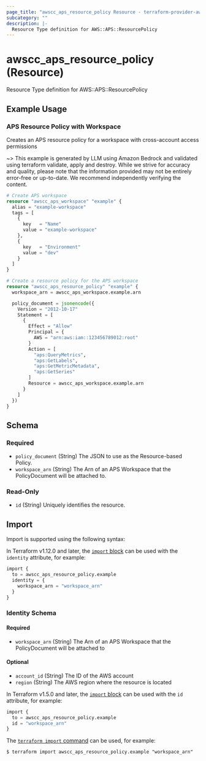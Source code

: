 ```yaml
---
page_title: "awscc_aps_resource_policy Resource - terraform-provider-awscc"
subcategory: ""
description: |-
  Resource Type definition for AWS::APS::ResourcePolicy
---
```


# awscc_aps_resource_policy (Resource)

Resource Type definition for AWS::APS::ResourcePolicy

## Example Usage

### APS Resource Policy with Workspace
Creates an APS resource policy for a workspace with cross-account access permissions

~> This example is generated by LLM using Amazon Bedrock and validated using terraform validate, apply and destroy. While we strive for accuracy and quality, please note that the information provided may not be entirely error-free or up-to-date. We recommend independently verifying the content.

```terraform
# Create APS workspace
resource "awscc_aps_workspace" "example" {
  alias = "example-workspace"
  tags = [
    {
      key   = "Name"
      value = "example-workspace"
    },
    {
      key   = "Environment"
      value = "dev"
    }
  ]
}

# Create a resource policy for the APS workspace
resource "awscc_aps_resource_policy" "example" {
  workspace_arn = awscc_aps_workspace.example.arn

  policy_document = jsonencode({
    Version = "2012-10-17"
    Statement = [
      {
        Effect = "Allow"
        Principal = {
          AWS = "arn:aws:iam::123456789012:root"
        }
        Action = [
          "aps:QueryMetrics",
          "aps:GetLabels",
          "aps:GetMetricMetadata",
          "aps:GetSeries"
        ]
        Resource = awscc_aps_workspace.example.arn
      }
    ]
  })
}
```

<!-- schema generated by tfplugindocs -->
## Schema

### Required

- `policy_document` (String) The JSON to use as the Resource-based Policy.
- `workspace_arn` (String) The Arn of an APS Workspace that the PolicyDocument will be attached to.

### Read-Only

- `id` (String) Uniquely identifies the resource.

## Import

Import is supported using the following syntax:

In Terraform v1.12.0 and later, the [`import` block](https://developer.hashicorp.com/terraform/language/import) can be used with the `identity` attribute, for example:

```terraform
import {
  to = awscc_aps_resource_policy.example
  identity = {
    workspace_arn = "workspace_arn"
  }
}
```

<!-- schema generated by tfplugindocs -->
### Identity Schema

#### Required

- `workspace_arn` (String) The Arn of an APS Workspace that the PolicyDocument will be attached to

#### Optional

- `account_id` (String) The ID of the AWS account
- `region` (String) The AWS region where the resource is located

In Terraform v1.5.0 and later, the [`import` block](https://developer.hashicorp.com/terraform/language/import) can be used with the `id` attribute, for example:

```terraform
import {
  to = awscc_aps_resource_policy.example
  id = "workspace_arn"
}
```

The [`terraform import` command](https://developer.hashicorp.com/terraform/cli/commands/import) can be used, for example:

```shell
$ terraform import awscc_aps_resource_policy.example "workspace_arn"
```
